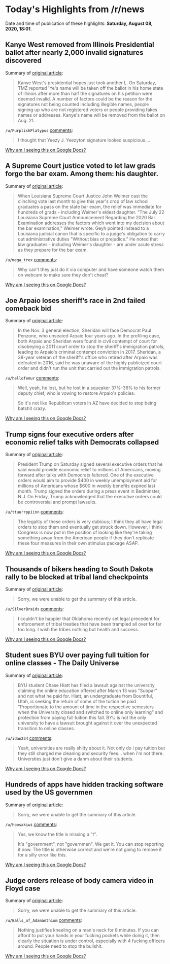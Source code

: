 # Today's Highlights from /r/news

Date and time of publication of these highlights: **Saturday, August 08, 2020, 18:01**.

## Kanye West removed from Illinois Presidential ballot after nearly 2,000 invalid signatures discovered

Summary of [original article](https://www.xxlmag.com/kanye-west-illinois-ballot-invalid-signatures/):

> Kanye West's presidential hopes just took another L. On Saturday, TMZ reported 'Ye's name will be taken off the ballot in his home state of Illinois after more than half the signatures on his petition were deemed invalid. A number of factors could be the reason for the signatures not being counted including illegible names, people signing up who are not registered voters or people providing fakes names or addresses. Kanye's name will be removed from the ballot on Aug. 21.

`/u/PurplishPlatypus` [comments](https://www.reddit.com/r/news/comments/i62w9v/kanye_west_removed_from_illinois_presidential/):

> I thought that Yeezy J. Yeezyton signature looked suspicious....

[Why am I seeing this on Google Docs?](https://docs.google.com/document/d/1Dc6We63vOXIZsc0op-Bt4abqkYjXzOigalQqFxmvvbM/edit?usp=sharing)

## A Supreme Court justice voted to let law grads forgo the bar exam. Among them: his daughter.

Summary of [original article](https://www.nola.com/news/courts/article_c265f7fe-d8df-11ea-9e9e-3769a9dcf83b.html):

> When Louisiana Supreme Court Justice John Weimer cast the clinching vote last month to give this year's crop of law school graduates a pass on the state bar exam, the relief was immediate for hundreds of grads - including Weimer's eldest daughter. "The July 22 Louisiana Supreme Court Announcement Regarding the 2020 Bar Examination addresses the factors which went into my decision about the bar examination," Weimer wrote. Geyh pointed instead to a Louisiana judicial canon that is specific to a judge's obligation to carry out administrative duties "Without bias or prejudice." He noted that law graduates - including Weimer's daughter - are under acute stress as they prepare for the bar exam.

`/u/mega_trex` [comments](https://www.reddit.com/r/news/comments/i61tdt/a_supreme_court_justice_voted_to_let_law_grads/):

> Why can't they just do it via computer and have someone watch them on webcam to make sure they don't cheat?

[Why am I seeing this on Google Docs?](https://docs.google.com/document/d/1Dc6We63vOXIZsc0op-Bt4abqkYjXzOigalQqFxmvvbM/edit?usp=sharing)

## Joe Arpaio loses sheriff’s race in 2nd failed comeback bid

Summary of [original article](https://apnews.com/7ee55d22b1ad5910bb42b64a78f714bf):

> In the Nov. 3 general election, Sheridan will face Democrat Paul Penzone, who unseated Arpaio four years ago. In the profiling case, both Arpaio and Sheridan were found in civil contempt of court for disobeying a 2011 court order to stop the sheriff's immigration patrols, leading to Arpaio's criminal contempt conviction in 2017. Sheridan, a 38-year veteran of the sheriff's office who retired after Arpaio was defeated in 2016, said he was unaware of the highly publicized court order and didn't run the unit that carried out the immigration patrols.

`/u/hellofemur` [comments](https://www.reddit.com/r/news/comments/i5xwon/joe_arpaio_loses_sheriffs_race_in_2nd_failed/):

> Well, yeah, he lost, but he lost in a squeaker 37%-36% to his former deputy chief, who is vowing to restore Arpaio's policies.   
> 
> So it's not like Republican voters in AZ have decided to stop being batshit crazy.

[Why am I seeing this on Google Docs?](https://docs.google.com/document/d/1Dc6We63vOXIZsc0op-Bt4abqkYjXzOigalQqFxmvvbM/edit?usp=sharing)

## Trump signs four executive orders after economic relief talks with Democrats collapsed

Summary of [original article](https://www.washingtonpost.com/business/2020/08/08/trump-executive-order-coronavirus/):

> President Trump on Saturday signed several executive orders that he said would provide economic relief to millions of Americans, moving forward after talks with Democrats faltered. One of the executive orders would aim to provide $400 in weekly unemployment aid for millions of Americans whose $600 in weekly benefits expired last month. Trump signed the orders during a press event in Bedminster, N.J. On Friday, Trump acknowledged that the executive orders could be controversial and prompt lawsuits.

`/u/ttuurrppiinn` [comments](https://www.reddit.com/r/news/comments/i66mfc/trump_signs_four_executive_orders_after_economic/):

> The legality of these orders is very dubious; I think they all have legal orders to stop them and eventually get struck down. However, I think Congress is now put in the position of looking like they're taking something away from the American people if they don't replicate these four measures in their own stimulus package ASAP.

[Why am I seeing this on Google Docs?](https://docs.google.com/document/d/1Dc6We63vOXIZsc0op-Bt4abqkYjXzOigalQqFxmvvbM/edit?usp=sharing)

## Thousands of bikers heading to South Dakota rally to be blocked at tribal land checkpoints

Summary of [original article](https://www.theguardian.com/us-news/2020/aug/08/thousands-bikers-outh-dakota-rally-to-be-blocked-tribal-land-checkpoints):

> Sorry, we were unable to get the summary of this article.

`/u/SilverBraids` [comments](https://www.reddit.com/r/news/comments/i65s7m/thousands_of_bikers_heading_to_south_dakota_rally/):

> I couldn't be happier that Oklahoma recently set legal precedent for enforcement of tribal treaties that have been trampled all over for far too long. I wish the tribes nothing but health and success.

[Why am I seeing this on Google Docs?](https://docs.google.com/document/d/1Dc6We63vOXIZsc0op-Bt4abqkYjXzOigalQqFxmvvbM/edit?usp=sharing)

## Student sues BYU over paying full tuition for online classes - The Daily Universe

Summary of [original article](https://universe.byu.edu/2020/08/07/student-sues-byu-over-paying-full-tuition-for-online-classes/):

> BYU student Chase Hiatt has filed a lawsuit against the university claiming the online education offered after March 13 was "Subpar" and not what he paid for. Hiatt, an undergraduate from Bountiful, Utah, is seeking the return of some of the tuition he paid "Proportionate to the amount of time in the respective semesters when the University closed and switched to online only learning" and protection from paying full tuition this fall. BYU is not the only university to have a lawsuit brought against it over the unexpected transition to online classes.

`/u/idan234` [comments](https://www.reddit.com/r/news/comments/i64ho3/student_sues_byu_over_paying_full_tuition_for/):

> Yeah, universities are really shiity about it. Not only do i pay tuition but they still charged me cleaning and security fees... when i'm not there. Universties just don't give a danm about their students.

[Why am I seeing this on Google Docs?](https://docs.google.com/document/d/1Dc6We63vOXIZsc0op-Bt4abqkYjXzOigalQqFxmvvbM/edit?usp=sharing)

## Hundreds of apps have hidden tracking software used by the US governmen

Summary of [original article](https://www.androidauthority.com/government-tracking-apps-1145989/):

> Sorry, we were unable to get the summary of this article.

`/u/hoosakiwi` [comments](https://www.reddit.com/r/news/comments/i5xjia/hundreds_of_apps_have_hidden_tracking_software/):

> Yes, we know the title is missing a "t". 
> 
> It's "government", not "governmen". We get it. You can stop reporting it now. The title is otherwise correct and we're not going to remove it for a silly error like this.

[Why am I seeing this on Google Docs?](https://docs.google.com/document/d/1Dc6We63vOXIZsc0op-Bt4abqkYjXzOigalQqFxmvvbM/edit?usp=sharing)

## Judge orders release of body camera video in Floyd case

Summary of [original article](https://abcnews.go.com/US/wireStory/judge-orders-release-body-camera-video-floyd-case-72255500):

> Sorry, we were unable to get the summary of this article.

`/u/Balls_of_Adamanthium` [comments](https://www.reddit.com/r/news/comments/i60rna/judge_orders_release_of_body_camera_video_in/):

> Nothing justifies kneeling on a man's neck for 8 minutes. If you can afford to put your hands in your fucking pockets while doing it, then clearly the situation is under control, especially with 4 fucking officers around. People need to stop the bullshit.

[Why am I seeing this on Google Docs?](https://docs.google.com/document/d/1Dc6We63vOXIZsc0op-Bt4abqkYjXzOigalQqFxmvvbM/edit?usp=sharing)


